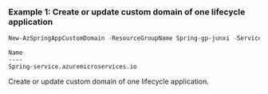 ### Example 1: Create or update custom domain of one lifecycle application
```powershell
New-AzSpringAppCustomDomain -ResourceGroupName Spring-gp-junxi -ServiceName Spring-service -AppName gateway -Name Spring-service.azuremicroservices.io
```

```output
Name                                      
----                             
Spring-service.azuremicroservices.io
```

Create or update custom domain of one lifecycle application.


